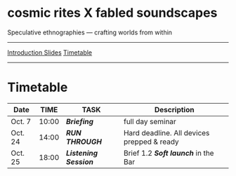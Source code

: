 # cosmic rites X fabled soundscapes
Speculative ethnographies — crafting worlds from within

---

[Introduction Slides](Introduction.md)
[Timetable](#timetable)

---
# Timetable

Date|TIME|TASK| Description|
|---|-----|-----|-----|
|Oct. 7| 10:00 | __*Briefing*__ | full day seminar |
|Oct. 24| 14:00 | __*RUN THROUGH*__ | Hard deadline. All devices prepped & ready|
|Oct. 25| 18:00 | __*Listening Session*__ | Brief 1.2 __*Soft launch*__ in the Bar|